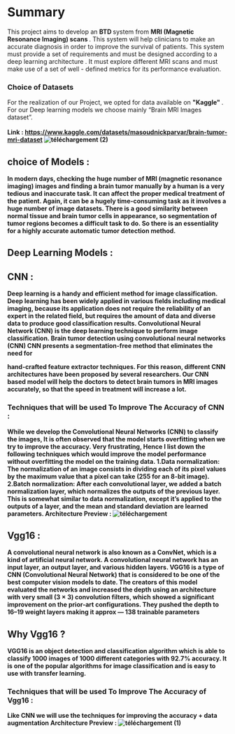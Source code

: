 # Summary

This project aims to develop an <b> BTD </b> system from <b> MRI (Magnetic Resonance Imaging) scans </b>. This system will help clinicians to make an accurate diagnosis in order to improve the survival of patients. This system must provide a set of requirements and must be designed according to a deep learning architecture . It must explore different MRI scans and must make use of a set of well - defined metrics for its performance evaluation.

### Choice of Datasets
For the realization of our Project, we opted for data available on <b> "Kaggle" </b>. 
For our  Deep learning models we choose mainly “Brain MRI Images dataset”. <br><br/>
<b> Link <b/>: https://www.kaggle.com/datasets/masoudnickparvar/brain-tumor-mri-dataset
![téléchargement (2)](https://user-images.githubusercontent.com/84160502/205517138-1fd60817-d0af-46f7-a804-7fd621e3a24a.png)

## choice of Models :
In modern days, checking the huge number of MRI <b> (magnetic resonance imaging)</b> images and finding a brain tumor manually by a human is a very tedious and 
inaccurate task. It can affect the proper medical treatment of the patient. Again, it can be a hugely time-consuming task as it involves a huge number of image 
datasets. There is a good similarity between normal tissue and brain tumor cells in appearance, so segmentation of tumor regions becomes a difficult task to do. So 
there is an essentiality for a highly accurate automatic tumor detection method.
## Deep Learning Models : 
## CNN : 
Deep learning is a handy and efficient method for image classification. Deep learning has been widely applied in various fields including medical imaging, because
its application does not require the reliability of an expert in the related field, but requires the amount of data and diverse data to produce good classification 
results. <b> Convolutional Neural Network (CNN) </b>is the deep learning technique to perform image classification.
Brain tumor detection using convolutional neural networks (CNN) CNN presents a segmentation-free method that eliminates the need for 

hand-crafted feature extractor techniques. For this reason, different CNN architectures have been proposed by several researchers.
Our CNN based model will help the doctors to detect brain tumors in MRI images accurately, so that the speed in treatment will increase a lot.
  
### Techniques that will be used To Improve The Accuracy of CNN :
  
While we develop the Convolutional Neural Networks (CNN) to classify the images, It is often observed that the model starts overfitting when we try to improve the accuracy. Very frustrating, Hence I list down the following techniques which would improve the model performance without overfitting the model on the training data.
1.Data normalization: The normalization of an image consists in dividing each of its pixel values by the maximum value that a pixel can take (255 for an 8-bit image).
2.Batch normalization: After each convolutional layer, we added a batch normalization layer, which normalizes the outputs of the previous layer. This is somewhat similar to data normalization, except it’s applied to the outputs of a layer, and the mean and standard deviation are learned parameters.
Architecture Preview :
![téléchargement](https://user-images.githubusercontent.com/84160502/205517128-c04eb818-4f77-494e-9070-c340e428595c.png)



## Vgg16 : 
A convolutional neural network is also known as a <b>ConvNet</b>, which is a kind of artificial neural network. A convolutional neural network has an input layer, 
an output layer, and various hidden layers. <b>VGG16</b> is a type of CNN (Convolutional Neural Network) that is considered to be one of the best computer vision 
models to date. The creators of this model evaluated the networks and increased the depth using an architecture with very small (3 × 3) convolution filters, which 
showed a significant improvement on the prior-art configurations. They pushed the depth to <b>16–19 weight</b> layers making it approx — 138 trainable parameters

## Why Vgg16 ?
VGG16 is an object detection and classification algorithm which is able to classify 1000 images of 1000 different categories with <b>92.7% accuracy</b>. It is one 
of the popular algorithms for image classification and is easy to use with <b>transfer learning</b>.
### Techniques that will be used To Improve The Accuracy of Vgg16 :
Like CNN we will use the techniques for improving the accuracy + data augmentation
Architecture Preview :
![téléchargement (1)](https://user-images.githubusercontent.com/84160502/205517133-0b1ddc33-140e-4e00-a25c-51bba857c9ee.png)


